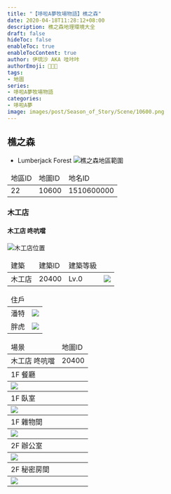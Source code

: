 ```yaml
---
title: "【哆啦A夢牧場物語】樵之森"
date: 2020-04-18T11:28:12+08:00
description: 樵之森地理環境大全
draft: false
hideToc: false
enableToc: true
enableTocContent: true
author: 伊琉沙 AKA 哇咔咔
authorEmoji: 👩🏿‍🚀
tags: 
- 地圖
series:
- 哆啦A夢牧場物語
categories:
- 哆啦A夢
image: images/post/Season_of_Story/Scene/10600.png
---
```

## 樵之森
+ Lumberjack Forest
![樵之森地區範圍](/images/post/Season_of_Story/Map/10600.png)
<table>
    <thead>
        <tr>
            <td>地區ID</td>
            <td>地圖ID</td>
            <td>地名ID</td>
        </tr>
    </thead>
    <tr>
            <td>22</td>
            <td>10600</td>
            <td>1510600000</td>
    </tr>
</table>

### 木工店
#### 木工店 咚吭噹
![木工店位置](/images/post/Season_of_Story/Map/20400.png)
<table>
    <thead>
        <tr>
            <td>建築</td>
            <td>建築ID</td>
            <td>建築等級</td>
            <td></td>
        </tr>
    </thead>
    <tr>
        <td>木工店</td>
        <td>20400</td>
        <td>Lv.0</td>
        <td><img src= "/images/post/Season_of_Story/Building/20400.png"></td>
    </tr>
</table>
<table>
    <thead>
        <tr>
            <td>住戶</td>
            <td></td>
        </tr>
    </thead>
    <tr>
        <td>潘特</td>
        <td><img src= "/images/post/Season_of_Story/Sprite/icon_201041140.png"></td>
    </tr>
    <tr>
        <td>胖虎</td>
        <td><img src= "/images/post/Season_of_Story/Sprite/icon_201041030.png"></td>
    </tr>
</table>
<table>
    <thead>
        <tr>
            <td>場景</td>
            <td>地圖ID</td>
        </tr>
    </thead>
    <tr>
        <td>木工店 咚吭噹</td>
        <td>20400</td>
    </tr>
    <thead>
        <tr>
            <td colspan="2">1F 餐廳</td>
        </tr>
    </thead>
    <tr>
        <td colspan="2"><img src= "/images/post/Season_of_Story/Scene/20400-1F-dining-room.png"></td>
    </tr>
    <thead>
        <tr>
            <td colspan="2">1F 臥室</td>
        </tr>
    </thead>
    <tr>
        <td colspan="2"><img src= "/images/post/Season_of_Story/Scene/20400-1F-bedroom.png"></td>
    </tr>
    <thead>
        <tr>
            <td colspan="2">1F 雜物間</td>
        </tr>
    </thead>
    <tr>
        <td colspan="2"><img src= "/images/post/Season_of_Story/Scene/20400-1F-utility-room.png"></td>
    </tr>
    <thead>
        <tr>
            <td colspan="2">2F 辦公室</td>
        </tr>
    </thead>
    <tr>
        <td colspan="2"><img src= "/images/post/Season_of_Story/Scene/20400-2F-office.png"></td>
    </tr>
    <thead>
        <tr>
            <td colspan="2">2F 秘密房間</td>
        </tr>
    </thead>
    <tr>
        <td colspan="2"><img src= "/images/post/Season_of_Story/Scene/20400-2F-secret-room.png"></td>
    </tr>
</table>
